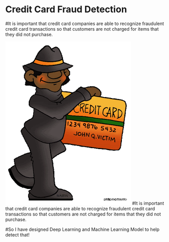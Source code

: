 # Credit Card Fraud Detection

#It is important that credit card companies are able to recognize fraudulent credit card transactions so that customers are not charged for items that they did not purchase.

![efraud.gif](https://github.com/SharanyaCS/Credit-Card-Fraud-Detection/blob/master/efraud.gif)
#It is important that credit card companies are able to recognize fraudulent credit card transactions so that customers are not charged for items that they did not purchase. 

#So I have designed Deep Learning and Machine Learning Model to help detect that!
